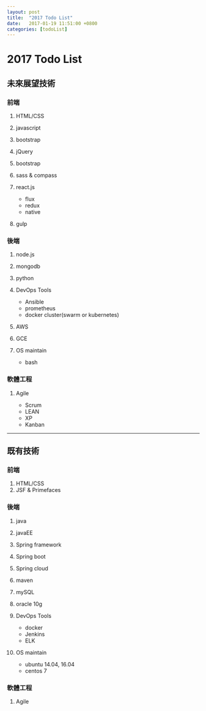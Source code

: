 ```yaml
---
layout: post
title:  "2017 Todo List"
date:   2017-01-19 11:51:00 +0800
categories: [todoList]
---
```


# 2017 Todo List #

## 未來展望技術 ##

### 前端 ###

1. HTML/CSS
2. javascript
3. bootstrap
4. jQuery
5. bootstrap
6. sass & compass
7. react.js

    - flux
    - redux
    - native

8. gulp


### 後端 ###

1. node.js
2. mongodb
3. python
4. DevOps Tools

    - Ansible
    - prometheus
    - docker cluster(swarm or kubernetes)

5. AWS
6. GCE
7. OS maintain

    - bash

### 軟體工程 ###

1. Agile

    - Scrum
    - LEAN
    - XP
    - Kanban

---

## 既有技術 ##

### 前端 ###

1. HTML/CSS
2. JSF & Primefaces

### 後端 ###

1. java
2. javaEE
3. Spring framework
4. Spring boot
5. Spring cloud
6. maven
7. mySQL
8. oracle 10g
9. DevOps Tools

    - docker
    - Jenkins
    - ELK

10. OS maintain

    - ubuntu 14.04, 16.04
    - centos 7

### 軟體工程 ###

1. Agile